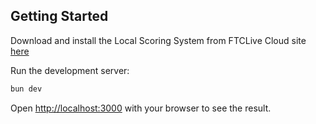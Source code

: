 ## Getting Started

Download and install the Local Scoring System from FTCLive Cloud site [here](https://ftc-scoring.firstinspires.org/local/2024)

Run the development server:

```bash
bun dev
```

Open [http://localhost:3000](http://localhost:3000) with your browser to see the result.
